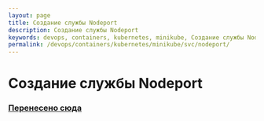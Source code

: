 ```yaml
---
layout: page
title: Создание службы Nodeport
description: Создание службы Nodeport
keywords: devops, containers, kubernetes, minikube, Создание службы Nodeport
permalink: /devops/containers/kubernetes/minikube/svc/nodeport/
---
```


# Создание службы Nodeport

### [Перенесено сюда](//gitops.ru/tools/containers/kubernetes/svc/nodeport/)
